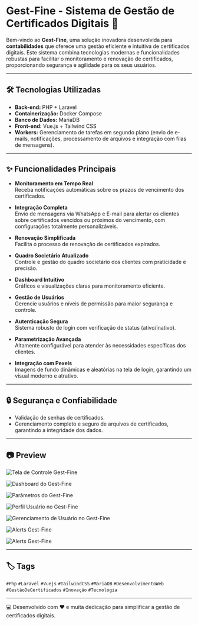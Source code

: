 # Gest-Fine - Sistema de Gestão de Certificados Digitais 🚀

Bem-vindo ao **Gest-Fine**, uma solução inovadora desenvolvida para **contabilidades** que oferece uma gestão eficiente e intuitiva de certificados digitais. Este sistema combina tecnologias modernas e funcionalidades robustas para facilitar o monitoramento e renovação de certificados, proporcionando segurança e agilidade para os seus usuários.

---

## 🛠️ Tecnologias Utilizadas

- **Back-end:** PHP + Laravel
- **Containerização:** Docker Compose      
- **Banco de Dados:** MariaDB  
- **Front-end:** Vue.js + Tailwind CSS  
- **Workers:** Gerenciamento de tarefas em segundo plano (envio de e-mails, notificações, processamento de arquivos e integração com filas de mensagens).  

---

## ✨ Funcionalidades Principais

- **Monitoramento em Tempo Real**  
  Receba notificações automáticas sobre os prazos de vencimento dos certificados.

- **Integração Completa**  
  Envio de mensagens via WhatsApp e E-mail para alertar os clientes sobre certificados vencidos ou próximos do vencimento, com configurações totalmente personalizáveis.

- **Renovação Simplificada**  
  Facilita o processo de renovação de certificados expirados.

- **Quadro Societário Atualizado**  
  Controle e gestão do quadro societário dos clientes com praticidade e precisão.

- **Dashboard Intuitivo**  
  Gráficos e visualizações claras para monitoramento eficiente.

- **Gestão de Usuários**  
  Gerencie usuários e níveis de permissão para maior segurança e controle.

- **Autenticação Segura**  
  Sistema robusto de login com verificação de status (ativo/inativo).

- **Parametrização Avançada**  
  Altamente configurável para atender às necessidades específicas dos clientes.

- **Integração com Pexels**  
  Imagens de fundo dinâmicas e aleatórias na tela de login, garantindo um visual moderno e atrativo.

---

## 🔒 Segurança e Confiabilidade

- Validação de senhas de certificados.
- Gerenciamento completo e seguro de arquivos de certificados, garantindo a integridade dos dados.

---

## 📷 Preview

![Tela de Controle Gest-Fine](https://media.licdn.com/dms/image/v2/D4D22AQHBntEeX6S3Ug/feedshare-shrink_1280/feedshare-shrink_1280/0/1720791296334?e=1736380800&v=beta&t=GDmZcPRGNia4odpFOJ5VC-N74kiEP4dYPHz3yjiL_JM)

![Dashboard do Gest-Fine](https://media.licdn.com/dms/image/v2/D4D22AQHYUVH3sf7pdQ/feedshare-shrink_2048_1536/feedshare-shrink_2048_1536/0/1720791296251?e=1736380800&v=beta&t=J6PcSA8zr2SprNaPGAB5wFV3xSHCsls6ck5xC2t6bDM)

![Parâmetros do Gest-Fine](https://media.licdn.com/dms/image/v2/D4D22AQFX8_fKLuIUBw/feedshare-shrink_2048_1536/feedshare-shrink_2048_1536/0/1720791296551?e=1736380800&v=beta&t=uFmNxm-KHLoBNlsxeXCn8DtHPa6u2djf8t20-P6npEk)

![Perfil Usuário no Gest-Fine](https://media.licdn.com/dms/image/v2/D4D22AQHSn2c3nwoPxg/feedshare-shrink_1280/feedshare-shrink_1280/0/1720791296405?e=1736380800&v=beta&t=uqsxnknhhLSQVqDXZhW1xf8DDwM2DoX-twhkUkwJblo)

![Gerenciamento de Usuário no Gest-Fine](https://media.licdn.com/dms/image/v2/D4D22AQFiKhk91auytg/feedshare-shrink_2048_1536/feedshare-shrink_2048_1536/0/1720791296034?e=1736380800&v=beta&t=RIWJDMOvhWSIVH7BnHVuxJ5W7X5-ocAZoIeZ6h3Uo7E)

![Alerts Gest-Fine](https://media.licdn.com/dms/image/v2/D4D22AQFpPr_2neG63g/feedshare-shrink_2048_1536/feedshare-shrink_2048_1536/0/1720791297410?e=1736380800&v=beta&t=BWVi8MQrygpuMlhXbWsbHblabIiCoS7P0kyXfq5GqAc)

![Alerts Gest-Fine]([https://media.licdn.com/dms/image/v2/D4D22AQHBfYr4yFcdhw/feedshare-shrink_1280/feedshare-shrink_1280/0/1720791298071?e=1736380800&v=beta&t=-P3G36Sm5qVD3yoW_haGH_v4k5vMFnpujD_idxz4fNo](https://drive.google.com/file/d/1-6Wy2w1YH5b1rLOnx98ByIN1gJ8vWVlI/view?usp=drive_link))

---

## 🏷️ Tags

`#Php` `#Laravel` `#Vuejs` `#TailwindCSS` `#MariaDB` `#DesenvolvimentoWeb` `#GestãoDeCertificados` `#Inovação` `#Tecnologia`

---

💻 Desenvolvido com ❤️ e muita dedicação para simplificar a gestão de certificados digitais.
